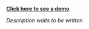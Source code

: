 [**Click here to see a demo**](http://agixo.de/dev/jquery-easyTableSort/demo.html)

*Description waits to be written*